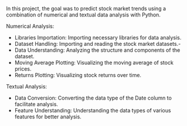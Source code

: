 In this project, the goal was to predict stock market trends using a combination of numerical and textual data analysis with Python.

Numerical Analysis:

- Libraries Importation: Importing necessary libraries for data analysis.
- Dataset Handling: Importing and reading the stock market datasets.- 
- Data Understanding: Analyzing the structure and components of the dataset.
- Moving Average Plotting: Visualizing the moving average of stock prices.
- Returns Plotting: Visualizing stock returns over time.
  
Textual Analysis:

- Data Conversion: Converting the data type of the Date column to facilitate analysis.
- Feature Understanding: Understanding the data types of various features for better analysis.
